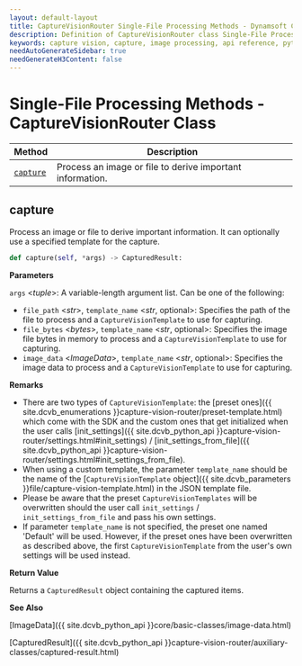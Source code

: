 ```yaml
---
layout: default-layout
title: CaptureVisionRouter Single-File Processing Methods - Dynamsoft Capture Vision Router Module Python Edition API Reference
description: Definition of CaptureVisionRouter class Single-File Processing Methods in Dynamsoft Capture Vision Router Module Python Edition.
keywords: capture vision, capture, image processing, api reference, python, single-file
needAutoGenerateSidebar: true
needGenerateH3Content: false
---
```


# Single-File Processing Methods - CaptureVisionRouter Class

| Method                | Description                                               |
| --------------------- | --------------------------------------------------------- |
| [`capture`](#capture) | Process an image or file to derive important information. |

## capture

Process an image or file to derive important information. It can optionally use a specified template for the capture.

```python
def capture(self, *args) -> CapturedResult:
```

**Parameters**

`args` <*tuple*>: A variable-length argument list. Can be one of the following:

- `file_path` <*str*>, `template_name` <*str*, optional>: Specifies the path of the file to process and a `CaptureVisionTemplate` to use for capturing.
- `file_bytes` <*bytes*>, `template_name` <*str*, optional>: Specifies the image file bytes in memory to process and a `CaptureVisionTemplate` to use for capturing.
- `image_data` <*ImageData*>, `template_name` <*str*, optional>: Specifies the image data to process and a `CaptureVisionTemplate` to use for capturing.

**Remarks**

- There are two types of `CaptureVisionTemplate`: the [preset ones]({{ site.dcvb_enumerations }}capture-vision-router/preset-template.html) which come with the SDK and the custom ones that get initialized when the user calls [init_settings]({{ site.dcvb_python_api }}capture-vision-router/settings.html#init_settings) / [init_settings_from_file]({{ site.dcvb_python_api }}capture-vision-router/settings.html#init_settings_from_file).
- When using a custom template, the parameter `template_name` should be the name of the [`CaptureVisionTemplate` object]({{ site.dcvb_parameters }}file/capture-vision-template.html) in the JSON template file.
- Please be aware that the preset `CaptureVisionTemplates` will be overwritten should the user call `init_settings` / `init_settings_from_file` and pass his own settings.
- If parameter `template_name` is not specified, the preset one named 'Default' will be used. However, if the preset ones have been overwritten as described above, the first `CaptureVisionTemplate` from the user's own settings will be used instead.

**Return Value**

Returns a `CapturedResult` object containing the captured items.

**See Also**

[ImageData]({{ site.dcvb_python_api }}core/basic-classes/image-data.html)

[CapturedResult]({{ site.dcvb_python_api }}capture-vision-router/auxiliary-classes/captured-result.html)
